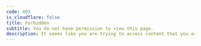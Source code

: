 ```yaml
---
code: 403
is_cloudflare: false
title: Forbidden
subtitle: You do not have permission to view this page.
description: It seems like you are trying to access content that you are not authorized to view.
---
```

